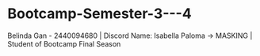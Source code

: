 # Bootcamp-Semester-3---4
Belinda Gan - 2440094680 | Discord Name: Isabella Paloma -> MASKING | Student of Bootcamp Final Season
